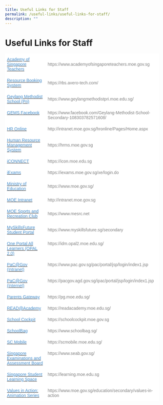 ```yaml
---
title: Useful Links for Staff
permalink: /useful-links/useful-links-for-staff/
description: ""
---
```

<h1><b>Useful Links for Staff</b></h1>

<table style="border-collapse:collapse;border-spacing:0" class="tg"><thead><tr><th style="background-color:#FFF;border-color:#ffffff;border-style:solid;border-width:1px;color:#428BCA;font-family:Arial, sans-serif;font-size:14px;font-weight:normal;overflow:hidden;padding:10px 5px;text-align:left;vertical-align:top;word-break:normal"><a href="https://www.academyofsingaporeteachers.moe.gov.sg/"><span style="text-decoration:none;color:#428BCA;background-color:transparent">Academy of Singapore Teachers</span></a></th><th style="background-color:#FFF;border-color:#ffffff;border-style:solid;border-width:1px;color:#808080;font-family:Arial, sans-serif;font-size:14px;font-weight:normal;overflow:hidden;padding:10px 5px;text-align:left;vertical-align:middle;word-break:normal">https://www.academyofsingaporeteachers.moe.gov.sg</th></tr></thead><tbody><tr><td style="background-color:#FFF;border-color:#ffffff;border-style:solid;border-width:1px;color:#428BCA;font-family:Arial, sans-serif;font-size:14px;overflow:hidden;padding:10px 5px;text-align:left;vertical-align:top;word-break:normal"><a href="https://rbs.avero-tech.com/"><span style="text-decoration:none;color:#428BCA;background-color:transparent">Resource Booking System</span></a></td><td style="background-color:#FFF;border-color:#ffffff;border-style:solid;border-width:1px;color:#808080;font-family:Arial, sans-serif;font-size:14px;overflow:hidden;padding:10px 5px;text-align:left;vertical-align:middle;word-break:normal">https://rbs.avero-tech.com/</td></tr><tr><td style="background-color:#FFF;border-color:#ffffff;border-style:solid;border-width:1px;color:#428BCA;font-family:Arial, sans-serif;font-size:14px;overflow:hidden;padding:10px 5px;text-align:left;vertical-align:top;word-break:normal"><a href="https://www.geylangmethodistpri.moe.edu.sg/"><span style="text-decoration:none;color:#428BCA;background-color:transparent">Geylang Methodist School (Pri)</span></a></td><td style="background-color:#FFF;border-color:#ffffff;border-style:solid;border-width:1px;color:#808080;font-family:Arial, sans-serif;font-size:14px;overflow:hidden;padding:10px 5px;text-align:left;vertical-align:middle;word-break:normal">https://www.geylangmethodistpri.moe.edu.sg/</td></tr><tr><td style="background-color:#FFF;border-color:#ffffff;border-style:solid;border-width:1px;color:#428BCA;font-family:Arial, sans-serif;font-size:14px;overflow:hidden;padding:10px 5px;text-align:left;vertical-align:top;word-break:normal"><a href="https://www.facebook.com/Geylang-Methodist-School-Secondary-108303782571608/"><span style="text-decoration:none;color:#428BCA;background-color:transparent">GEMS Facebook</span></a></td><td style="background-color:#FFF;border-color:#ffffff;border-style:solid;border-width:1px;color:#808080;font-family:Arial, sans-serif;font-size:14px;overflow:hidden;padding:10px 5px;text-align:left;vertical-align:middle;word-break:normal">https://www.facebook.com/Geylang-Methodist-School-Secondary-108303782571608/</td></tr><tr><td style="background-color:#FFF;border-color:#ffffff;border-style:solid;border-width:1px;color:#428BCA;font-family:Arial, sans-serif;font-size:14px;overflow:hidden;padding:10px 5px;text-align:left;vertical-align:top;word-break:normal"><a href="http://intranet.moe.gov.sg/hronline/Pages/Home.aspx"><span style="text-decoration:none;color:#428BCA;background-color:transparent">HR Online</span></a></td><td style="background-color:#FFF;border-color:#ffffff;border-style:solid;border-width:1px;color:#808080;font-family:Arial, sans-serif;font-size:14px;overflow:hidden;padding:10px 5px;text-align:left;vertical-align:middle;word-break:normal">http://intranet.moe.gov.sg/hronline/Pages/Home.aspx</td></tr><tr><td style="background-color:#FFF;border-color:#ffffff;border-style:solid;border-width:1px;color:#428BCA;font-family:Arial, sans-serif;font-size:14px;overflow:hidden;padding:10px 5px;text-align:left;vertical-align:top;word-break:normal"><a href="https://hrms.moe.gov.sg/"><span style="text-decoration:none;color:#428BCA;background-color:transparent">Human Resource Management System</span></a></td><td style="background-color:#FFF;border-color:#ffffff;border-style:solid;border-width:1px;color:#808080;font-family:Arial, sans-serif;font-size:14px;overflow:hidden;padding:10px 5px;text-align:left;vertical-align:middle;word-break:normal">https://hrms.moe.gov.sg</td></tr><tr><td style="background-color:#FFF;border-color:#ffffff;border-style:solid;border-width:1px;color:#428BCA;font-family:Arial, sans-serif;font-size:14px;overflow:hidden;padding:10px 5px;text-align:left;vertical-align:top;word-break:normal"><a href="https://icon.moe.edu.sg/"><span style="text-decoration:none;color:#428BCA;background-color:transparent">iCONNECT</span></a></td><td style="background-color:#FFF;border-color:#ffffff;border-style:solid;border-width:1px;color:#808080;font-family:Arial, sans-serif;font-size:14px;overflow:hidden;padding:10px 5px;text-align:left;vertical-align:middle;word-break:normal">https://icon.moe.edu.sg</td></tr><tr><td style="background-color:#FFF;border-color:#ffffff;border-style:solid;border-width:1px;color:#428BCA;font-family:Arial, sans-serif;font-size:14px;overflow:hidden;padding:10px 5px;text-align:left;vertical-align:top;word-break:normal"><a href="https://iexams.moe.gov.sg/xe/login.do"><span style="text-decoration:none;color:#428BCA;background-color:transparent">iExams</span></a></td><td style="background-color:#FFF;border-color:#ffffff;border-style:solid;border-width:1px;color:#808080;font-family:Arial, sans-serif;font-size:14px;overflow:hidden;padding:10px 5px;text-align:left;vertical-align:middle;word-break:normal">https://iexams.moe.gov.sg/xe/login.do</td></tr><tr><td style="background-color:#FFF;border-color:#ffffff;border-style:solid;border-width:1px;color:#428BCA;font-family:Arial, sans-serif;font-size:14px;overflow:hidden;padding:10px 5px;text-align:left;vertical-align:top;word-break:normal"><a href="https://www.moe.gov.sg/"><span style="text-decoration:none;color:#428BCA;background-color:transparent">Ministry of Education</span></a></td><td style="background-color:#FFF;border-color:#ffffff;border-style:solid;border-width:1px;color:#808080;font-family:Arial, sans-serif;font-size:14px;overflow:hidden;padding:10px 5px;text-align:left;vertical-align:middle;word-break:normal">https://www.moe.gov.sg/</td></tr><tr><td style="background-color:#FFF;border-color:#ffffff;border-style:solid;border-width:1px;color:#428BCA;font-family:Arial, sans-serif;font-size:14px;overflow:hidden;padding:10px 5px;text-align:left;vertical-align:top;word-break:normal"><a href="http://intranet.moe.gov.sg/"><span style="text-decoration:none;color:#428BCA;background-color:transparent">MOE Intranet</span></a></td><td style="background-color:#FFF;border-color:#ffffff;border-style:solid;border-width:1px;color:#808080;font-family:Arial, sans-serif;font-size:14px;overflow:hidden;padding:10px 5px;text-align:left;vertical-align:middle;word-break:normal">http://intranet.moe.gov.sg</td></tr><tr><td style="background-color:#FFF;border-color:#ffffff;border-style:solid;border-width:1px;color:#428BCA;font-family:Arial, sans-serif;font-size:14px;overflow:hidden;padding:10px 5px;text-align:left;vertical-align:top;word-break:normal"><a href="https://www.mesrc.net/"><span style="text-decoration:none;color:#428BCA;background-color:transparent">MOE Sports and Recreation Club</span></a></td><td style="background-color:#FFF;border-color:#ffffff;border-style:solid;border-width:1px;color:#808080;font-family:Arial, sans-serif;font-size:14px;overflow:hidden;padding:10px 5px;text-align:left;vertical-align:middle;word-break:normal">https://www.mesrc.net</td></tr><tr><td style="background-color:#FFF;border-color:#ffffff;border-style:solid;border-width:1px;color:#428BCA;font-family:Arial, sans-serif;font-size:14px;overflow:hidden;padding:10px 5px;text-align:left;vertical-align:top;word-break:normal"><a href="https://www.myskillsfuture.sg/secondary"><span style="text-decoration:none;color:#428BCA;background-color:transparent">MySkillsFuture Student Portal</span></a></td><td style="background-color:#FFF;border-color:#ffffff;border-style:solid;border-width:1px;color:#808080;font-family:Arial, sans-serif;font-size:14px;overflow:hidden;padding:10px 5px;text-align:left;vertical-align:middle;word-break:normal">https://www.myskillsfuture.sg/secondary</td></tr><tr><td style="background-color:#FFF;border-color:#ffffff;border-style:solid;border-width:1px;color:#428BCA;font-family:Arial, sans-serif;font-size:14px;overflow:hidden;padding:10px 5px;text-align:left;vertical-align:top;word-break:normal"><a href="https://idm.opal2.moe.edu.sg/"><span style="text-decoration:none;color:#428BCA;background-color:transparent">One Portal All Learners (OPAL 2.0)</span></a></td><td style="background-color:#FFF;border-color:#ffffff;border-style:solid;border-width:1px;color:#808080;font-family:Arial, sans-serif;font-size:14px;overflow:hidden;padding:10px 5px;text-align:left;vertical-align:top;word-break:normal">https://idm.opal2.moe.edu.sg/</td></tr><tr><td style="background-color:#FFF;border-color:#ffffff;border-style:solid;border-width:1px;color:#428BCA;font-family:Arial, sans-serif;font-size:14px;overflow:hidden;padding:10px 5px;text-align:left;vertical-align:top;word-break:normal"><a href="https://www.pac.gov.sg/pac/portal/jsp/login/index1.jsp"><span style="text-decoration:none;color:#428BCA;background-color:transparent">PaC@Gov (Intranet)</span></a></td><td style="background-color:#FFF;border-color:#ffffff;border-style:solid;border-width:1px;color:#808080;font-family:Arial, sans-serif;font-size:14px;overflow:hidden;padding:10px 5px;text-align:left;vertical-align:top;word-break:normal">https://www.pac.gov.sg/pac/portal/jsp/login/index1.jsp</td></tr><tr><td style="background-color:#FFF;border-color:#ffffff;border-style:solid;border-width:1px;color:#428BCA;font-family:Arial, sans-serif;font-size:14px;overflow:hidden;padding:10px 5px;text-align:left;vertical-align:top;word-break:normal"><a href="https://pacgov.agd.gov.sg/ipac/portal/jsp/login/index1.jsp"><span style="text-decoration:none;color:#428BCA;background-color:transparent">PaC@Gov (Internet)</span></a></td><td style="background-color:#FFF;border-color:#ffffff;border-style:solid;border-width:1px;color:#808080;font-family:Arial, sans-serif;font-size:14px;overflow:hidden;padding:10px 5px;text-align:left;vertical-align:top;word-break:normal">https://pacgov.agd.gov.sg/ipac/portal/jsp/login/index1.jsp</td></tr><tr><td style="background-color:#FFF;border-color:#ffffff;border-style:solid;border-width:1px;color:#428BCA;font-family:Arial, sans-serif;font-size:14px;overflow:hidden;padding:10px 5px;text-align:left;vertical-align:top;word-break:normal"><a href="https://pg.moe.edu.sg/"><span style="text-decoration:none;color:#428BCA;background-color:transparent">Parents Gateway</span></a></td><td style="background-color:#FFF;border-color:#ffffff;border-style:solid;border-width:1px;color:#808080;font-family:Arial, sans-serif;font-size:14px;overflow:hidden;padding:10px 5px;text-align:left;vertical-align:top;word-break:normal">https://pg.moe.edu.sg/</td></tr><tr><td style="background-color:#FFF;border-color:#ffffff;border-style:solid;border-width:1px;color:#428BCA;font-family:Arial, sans-serif;font-size:14px;overflow:hidden;padding:10px 5px;text-align:left;vertical-align:top;word-break:normal"><a href="https://readacademy.moe.edu.sg/"><span style="text-decoration:none;color:#428BCA;background-color:transparent">READ@Academy</span></a></td><td style="background-color:#FFF;border-color:#ffffff;border-style:solid;border-width:1px;color:#808080;font-family:Arial, sans-serif;font-size:14px;overflow:hidden;padding:10px 5px;text-align:left;vertical-align:top;word-break:normal">https://readacademy.moe.edu.sg/</td></tr><tr><td style="background-color:#FFF;border-color:#ffffff;border-style:solid;border-width:1px;color:#428BCA;font-family:Arial, sans-serif;font-size:14px;overflow:hidden;padding:10px 5px;text-align:left;vertical-align:top;word-break:normal"><a href="https://schoolcockpit.moe.gov.sg/"><span style="text-decoration:none;color:#428BCA;background-color:transparent">School Cockpit</span></a></td><td style="background-color:#FFF;border-color:#ffffff;border-style:solid;border-width:1px;color:#808080;font-family:Arial, sans-serif;font-size:14px;overflow:hidden;padding:10px 5px;text-align:left;vertical-align:top;word-break:normal">https://schoolcockpit.moe.gov.sg</td></tr><tr><td style="background-color:#FFF;border-color:#ffffff;border-style:solid;border-width:1px;color:#428BCA;font-family:Arial, sans-serif;font-size:14px;overflow:hidden;padding:10px 5px;text-align:left;vertical-align:top;word-break:normal"><a href="https://www.schoolbag.sg/"><span style="text-decoration:none;color:#428BCA;background-color:transparent">SchoolBag</span></a></td><td style="background-color:#FFF;border-color:#ffffff;border-style:solid;border-width:1px;color:#808080;font-family:Arial, sans-serif;font-size:14px;overflow:hidden;padding:10px 5px;text-align:left;vertical-align:top;word-break:normal">https://www.schoolbag.sg/</td></tr><tr><td style="background-color:#FFF;border-color:#ffffff;border-style:solid;border-width:1px;color:#428BCA;font-family:Arial, sans-serif;font-size:14px;overflow:hidden;padding:10px 5px;text-align:left;vertical-align:top;word-break:normal"><a href="https://scmobile.moe.edu.sg/"><span style="text-decoration:none;color:#428BCA;background-color:transparent">SC Mobile</span></a></td><td style="background-color:#FFF;border-color:#ffffff;border-style:solid;border-width:1px;color:#808080;font-family:Arial, sans-serif;font-size:14px;overflow:hidden;padding:10px 5px;text-align:left;vertical-align:top;word-break:normal">https://scmobile.moe.edu.sg/</td></tr><tr><td style="background-color:#FFF;border-color:#ffffff;border-style:solid;border-width:1px;color:#428BCA;font-family:Arial, sans-serif;font-size:14px;overflow:hidden;padding:10px 5px;text-align:left;vertical-align:top;word-break:normal"><a href="https://www.seab.gov.sg/"><span style="text-decoration:none;color:#428BCA;background-color:transparent">Singapore Examinations and Assessment Board</span></a></td><td style="background-color:#FFF;border-color:#ffffff;border-style:solid;border-width:1px;color:#808080;font-family:Arial, sans-serif;font-size:14px;overflow:hidden;padding:10px 5px;text-align:left;vertical-align:top;word-break:normal">https://www.seab.gov.sg/</td></tr><tr><td style="background-color:#FFF;border-color:#ffffff;border-style:solid;border-width:1px;color:#428BCA;font-family:Arial, sans-serif;font-size:14px;overflow:hidden;padding:10px 5px;text-align:left;vertical-align:top;word-break:normal"><a href="https://learning.moe.edu.sg/"><span style="text-decoration:none;color:#428BCA;background-color:transparent">Singapore Student Learning Space</span></a></td><td style="background-color:#FFF;border-color:#ffffff;border-style:solid;border-width:1px;color:#808080;font-family:Arial, sans-serif;font-size:14px;overflow:hidden;padding:10px 5px;text-align:left;vertical-align:top;word-break:normal">https://learning.moe.edu.sg</td></tr><tr><td style="background-color:#FFF;border-color:#ffffff;border-style:solid;border-width:1px;color:#428BCA;font-family:Arial, sans-serif;font-size:14px;overflow:hidden;padding:10px 5px;text-align:left;vertical-align:top;word-break:normal"><a href="https://www.moe.gov.sg/education/secondary/values-in-action"><span style="text-decoration:none;color:#428BCA;background-color:transparent">Values in Action: Animation Series</span></a></td><td style="background-color:#FFF;border-color:#ffffff;border-style:solid;border-width:1px;color:#808080;font-family:Arial, sans-serif;font-size:14px;overflow:hidden;padding:10px 5px;text-align:left;vertical-align:top;word-break:normal">https://www.moe.gov.sg/education/secondary/values-in-action</td></tr></tbody></table>